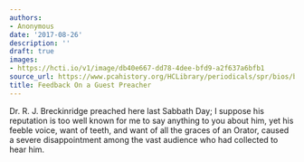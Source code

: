```yaml
---
authors:
- Anonymous
date: '2017-08-26'
description: ''
draft: true
images:
- https://hcti.io/v1/image/db40e667-dd78-4dee-bfd9-a2f637a6bfb1
source_url: https://www.pcahistory.org/HCLibrary/periodicals/spr/bios/breckinridge.html
title: Feedback On a Guest Preacher
---
```


Dr. R. J. Breckinridge preached here last Sabbath Day; I suppose his reputation is too well known for me to say anything to you about him, yet his feeble voice, want of teeth, and want of all the graces of an Orator, caused a severe disappointment among the vast audience who had collected to hear him.